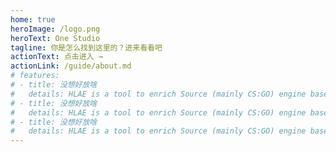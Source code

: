 ```yaml
---
home: true
heroImage: /logo.png
heroText: One Studio
tagline: 你是怎么找到这里的？进来看看吧
actionText: 点击进入 →
actionLink: /guide/about.md
# features:
# - title: 没想好放啥
#   details: HLAE is a tool to enrich Source (mainly CS:GO) engine based movie making.
# - title: 没想好放啥
#   details: HLAE is a tool to enrich Source (mainly CS:GO) engine based movie making.
# - title: 没想好放啥
#   details: HLAE is a tool to enrich Source (mainly CS:GO) engine based movie making.
---
```


<ClientOnly>
  <BottomData/>
</ClientOnly>